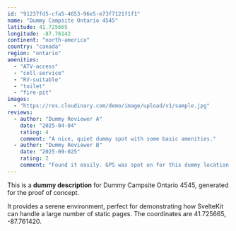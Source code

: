 ```yaml
---
id: "91237fd5-cfa5-4653-96e5-e73f7121f1f1"
name: "Dummy Campsite Ontario 4545"
latitude: 41.725665
longitude: -87.76142
continent: "north-america"
country: "canada"
region: "ontario"
amenities:
  - "ATV-access"
  - "cell-service"
  - "RV-suitable"
  - "toilet"
  - "fire-pit"
images:
  - "https://res.cloudinary.com/demo/image/upload/v1/sample.jpg"
reviews:
  - author: "Dummy Reviewer A"
    date: "2025-04-04"
    rating: 4
    comment: "A nice, quiet dummy spot with some basic amenities."
  - author: "Dummy Reviewer B"
    date: "2025-09-025"
    rating: 2
    comment: "Found it easily. GPS was spot on for this dummy location."
---
```


This is a **dummy description** for Dummy Campsite Ontario 4545, generated for the proof of concept.

It provides a serene environment, perfect for demonstrating how SvelteKit can handle a large number of static pages. The coordinates are 41.725665, -87.761420.
